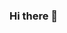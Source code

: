### Hi there 👋

<!--
**ouyangchunxiao/ouyangchunxiao** is a ✨ _special_ ✨ repository because its `README.md` (this file) appears on your GitHub profile.

Here are some ideas to get you started:

- 🔭 I’m currently working on test automation and code quality improvement
- 🌱 I’m currently learning French 
- 👯 I’m looking to collaborate on code quality check
-->
